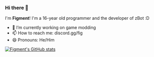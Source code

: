 ### Hi there 👋
I'm **Figment**! I'm a 16-year old programmer and the developer of zBot :D

- 🔭 I’m currently working on game modding
- 📫 How to reach me: discord.gg/fig
- 😄 Pronouns: He/Him

[![Figment's GitHub stats](https://github-readme-stats.vercel.app/api?username=figmentboy&include_all_commits=true&hide=issues&theme=vue-dark)](https://github.com/anuraghazra/github-readme-stats)
